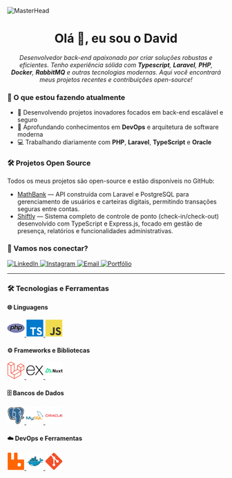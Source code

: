 ![MasterHead](https://i.pinimg.com/originals/02/01/1e/02011ec8554277b8c70bf22fb192123c.gif)

<h1 align="center">Olá 👋, eu sou o David</h1>

<p align="center">
  <em>Desenvolvedor back-end apaixonado por criar soluções robustas e eficientes. Tenho experiência sólida com <strong>Typescript</strong>, <strong>Laravel</strong>, <strong>PHP</strong>, <strong>Docker</strong>, <strong>RabbitMQ</strong> e outras tecnologias modernas. Aqui você encontrará meus projetos recentes e contribuições open-source!</em>
</p>

### 💼 O que estou fazendo atualmente
- 🔭 Desenvolvendo projetos inovadores focados em back-end escalável e seguro
- 🌱 Aprofundando conhecimentos em <strong>DevOps</strong> e arquitetura de software moderna
- 💻 Trabalhando diariamente com <strong>PHP</strong>, <strong>Laravel</strong>, <strong>TypeScript</strong> e <strong>Oracle</strong>

### 🛠️ Projetos Open Source
Todos os meus projetos são open-source e estão disponíveis no GitHub:

- [MathBank](https://github.com/DaviProgramming/mathbank) — API construída com Laravel e PostgreSQL para gerenciamento de usuários e carteiras digitais, permitindo transações seguras entre contas.
- [Shiftly](https://github.com/DaviProgramming/Shiftly) — Sistema completo de controle de ponto (check-in/check-out) desenvolvido com TypeScript e Express.js, focado em gestão de presença, relatórios e funcionalidades administrativas.

### 🤝 Vamos nos conectar?
<p align="left">
  <a href="https://www.linkedin.com/in/davidoliveiradev/" target="_blank" rel="noopener noreferrer">
    <img src="https://raw.githubusercontent.com/dmhendricks/signature-social-icons/master/icons/round-flat-filled/50px/linkedin.png" alt="LinkedIn" height="40" width="40" />
  </a>
  <a href="https://instagram.com/asdavidoliveira" target="_blank" rel="noopener noreferrer">
    <img src="https://raw.githubusercontent.com/dmhendricks/signature-social-icons/master/icons/round-flat-filled/50px/instagram.png" alt="Instagram" height="40" width="40" />
  </a>
  <a href="mailto:david-oliveira.code@proton.me">
    <img src="https://raw.githubusercontent.com/dmhendricks/signature-social-icons/master/icons/round-flat-filled/50px/mail.png" alt="Email" height="40" width="40" />
  </a>
  <a href="https://daviddenisson.com.br" target="_blank" rel="noopener noreferrer">
    <img src="https://raw.githubusercontent.com/dmhendricks/signature-social-icons/master/icons/round-flat-filled/50px/website.png" alt="Portfólio" height="40" width="40" />
  </a>
</p>

---

### 🛠️ Tecnologias e Ferramentas

#### 🌐 Linguagens
<p align="left"> 
  <a href="https://www.php.net/" target="_blank" rel="noopener noreferrer">
    <img src="https://raw.githubusercontent.com/devicons/devicon/master/icons/php/php-original.svg" alt="PHP" width="40" height="40" />
  </a>
  <a href="https://www.typescriptlang.org/" target="_blank" rel="noopener noreferrer">
    <img src="https://raw.githubusercontent.com/devicons/devicon/master/icons/typescript/typescript-original.svg" alt="TypeScript" width="40" height="40" />
  </a>
  <a href="https://developer.mozilla.org/en-US/docs/Web/JavaScript" target="_blank" rel="noopener noreferrer">
    <img src="https://raw.githubusercontent.com/devicons/devicon/master/icons/javascript/javascript-original.svg" alt="JavaScript" width="40" height="40" />
  </a>
</p>

#### ⚙️ Frameworks e Bibliotecas
<p align="left"> 
  <a href="https://laravel.com/" target="_blank" rel="noopener noreferrer">
    <img src="https://raw.githubusercontent.com/devicons/devicon/ca28c779441053191ff11710fe24a9e6c23690d6/icons/laravel/laravel-original.svg" alt="Laravel" width="40" height="40" />
  </a>
  <a href="https://expressjs.com/" target="_blank" rel="noopener noreferrer">
    <img src="https://raw.githubusercontent.com/devicons/devicon/master/icons/express/express-original.svg" alt="Express.js" width="40" height="40" />
  </a>
  <a href="" target="_blank" rel="noopener noreferrer">
    <img src="https://raw.githubusercontent.com/devicons/devicon/54cfe13ac10eaa1ef817a343ab0a9437eb3c2e08/icons/nuxt/nuxt-original-wordmark.svg" alt="Nuxt" width="40" height="40" />
  </a>
</p>

#### 🗄️ Bancos de Dados
<p align="left"> 
  <a href="https://www.postgresql.org/" target="_blank" rel="noopener noreferrer">
    <img src="https://raw.githubusercontent.com/devicons/devicon/ca28c779441053191ff11710fe24a9e6c23690d6/icons/postgresql/postgresql-original.svg" alt="PostgreSQL" width="40" height="40" />
  </a>
  <a href="https://www.mysql.com/" target="_blank" rel="noopener noreferrer"> 
    <img src="https://raw.githubusercontent.com/devicons/devicon/master/icons/mysql/mysql-original-wordmark.svg" alt="MySQL" width="40" height="40" /> 
  </a>
  <a href>
    <img src="https://raw.githubusercontent.com/devicons/devicon/54cfe13ac10eaa1ef817a343ab0a9437eb3c2e08/icons/oracle/oracle-original.svg" alt="Oracle" width="40" height="40" />
  </a>
</p>

#### ☁️ DevOps e Ferramentas
<p align="left"> 
  <a href="https://www.rabbitmq.com/" target="_blank" rel="noopener noreferrer">
    <img src="https://raw.githubusercontent.com/devicons/devicon/ca28c779441053191ff11710fe24a9e6c23690d6/icons/rabbitmq/rabbitmq-original.svg" alt="RabbitMQ" width="40" height="40" />
  </a>
  <a href="https://www.docker.com/" target="_blank" rel="noopener noreferrer">
    <img src="https://raw.githubusercontent.com/devicons/devicon/ca28c779441053191ff11710fe24a9e6c23690d6/icons/docker/docker-original.svg" width="40" height="40" />
  </a>
  <a href="https://git-scm.com/" target="_blank" rel="noopener noreferrer">
    <img src="https://raw.githubusercontent.com/devicons/devicon/master/icons/git/git-original.svg" alt="Git" width="40" height="40" />
  </a>
</p>
